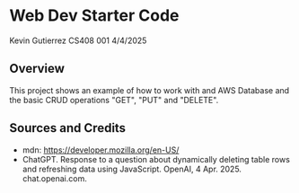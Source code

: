 # Web Dev Starter Code

Kevin Gutierrez
CS408 001
4/4/2025

## Overview

This project shows an example of how to work with and AWS Database and the basic CRUD operations "GET", "PUT" and "DELETE". 

## Sources and Credits

- mdn: https://developer.mozilla.org/en-US/
- ChatGPT. Response to a question about dynamically deleting table rows and refreshing data using JavaScript. OpenAI, 4 Apr. 2025. chat.openai.com.

